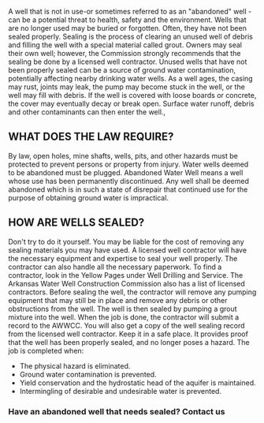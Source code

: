 <p>A well that is not in use-or sometimes referred to as an "abandoned" well - can be a potential threat to health, safety and the environment. Wells that are no longer used may be buried or forgotten. Often, they have not been sealed properly. Sealing is the process of clearing an unused well of debris and filling the well with a special material called grout. Owners may seal their own well; however, the Commission strongly recommends that the sealing be done by a licensed well contractor. Unused wells that have not been properly sealed can be a source of ground water contamination, potentially affecting nearby drinking water wells. As a well ages, the casing may rust, joints may leak, the pump may become stuck in the well, or the well may fill with debris. If the well is covered with loose boards or concrete, the cover may eventually decay or break open. Surface water runoff, debris and other contaminants can then enter the well.,</p>

<h2>WHAT DOES THE LAW REQUIRE?</h2>

<p>By law, open holes, mine shafts, wells, pits, and other hazards must be protected to prevent persons or property from injury. Water wells deemed to be abandoned must be plugged. Abandoned Water Well means a well whose use has been permanently discontinued. Any well shall be deemed abandoned which is in such a state of disrepair that continued use for the purpose of obtaining ground water is impractical.</p>

<h2>HOW ARE WELLS SEALED?</h2>

<p> Don't try to do it yourself. You may be liable for the cost of removing any sealing materials you may have used. A licensed well contractor will have the necessary equipment and expertise to seal your well properly. The contractor can also handle all the necessary paperwork. To find a contractor, look in the Yellow Pages under Well Drilling and Service. The Arkansas Water Well Construction Commission also has a list of licensed contractors. Before sealing the well, the contractor will remove any pumping equipment that may still be in place and remove any debris or other obstructions from the well. The well is then sealed by pumping a grout mixture into the well. When the job is done, the contractor will submit a record to the AWWCC. You will also get a copy of the well sealing record from the licensed well contractor. Keep it in a safe place. It provides proof that the well has been properly sealed, and no longer poses a hazard. The job is completed when:</p>

<ul>
  <li>The physical hazard is eliminated.</li>
  <li>Ground water contamination is prevented.</li>
  <li>Yield conservation and the hydrostatic head of the aquifer is maintained.</li>
  <li>Intermingling of desirable and undesirable water is prevented.</li>
</ul>

<h3>Have an abandoned well that needs sealed? Contact us</h3>
